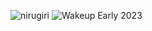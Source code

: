 ![nirugiri](https://img.shields.io/static/v1?label=nirugiri&message=1303349&color=ff69b4)
![Wakeup Early 2023](https://img.shields.io/badge/Wakeup_Early_2023-40/42-blue)
